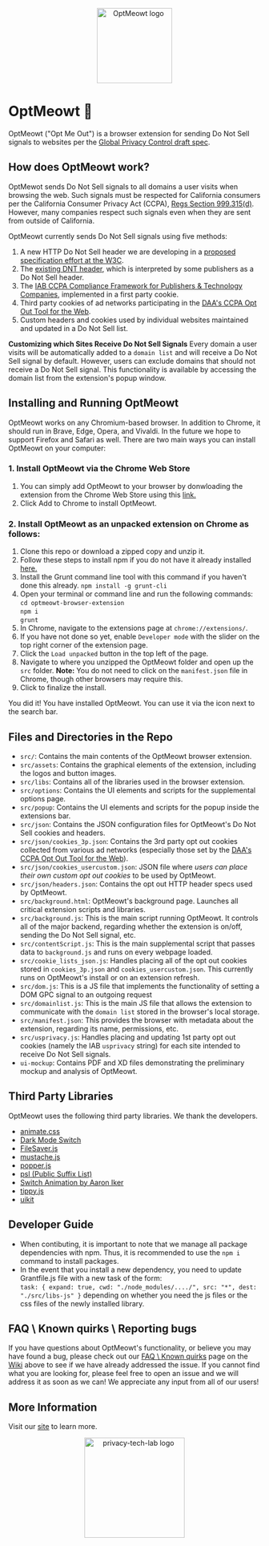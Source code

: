 <p align="center">
  <img src="https://github.com/privacy-tech-lab/optmeowt-browser-extension/blob/issue-19/src/assets/cat-w-text/optmeow-logo-circle.png" width="150px" height="150px" title="OptMeowt logo">
<p>

# OptMeowt :paw_prints:

OptMeowt ("Opt Me Out") is a browser extension for sending Do Not Sell signals to websites per the [Global Privacy Control draft spec](https://globalprivacycontrol.org/).

## How does OptMeowt work?

OptMewot sends Do Not Sell signals to all domains a user visits when browsing the web. Such signals must be respected for California consumers per the California Consumer Privacy Act (CCPA), [Regs Section 999.315(d)](https://oag.ca.gov/sites/all/files/agweb/pdfs/privacy/oal-sub-final-text-of-regs.pdf). However, many companies respect such signals even when they are sent from outside of California.

OptMeowt currently sends Do Not Sell signals using five methods:

1. A new HTTP Do Not Sell header we are developing in a [proposed specification effort at the W3C](https://github.com/privacycg/proposals/issues/10).
2. The [existing DNT header](https://www.w3.org/TR/tracking-dnt/), which is interpreted by some publishers as a Do Not Sell header.
3. The [IAB CCPA Compliance Framework for Publishers & Technology Companies](https://iabtechlab.com/standards/ccpa/), implemented in a first party cookie.
4. Third party cookies of ad networks participating in the [DAA's CCPA Opt Out Tool for the Web](https://digitaladvertisingalliance.org/integrate-webchoices-ccpa).
5. Custom headers and cookies used by individual websites maintained and updated in a Do Not Sell list.

**Customizing which Sites Receive Do Not Sell Signals**
Every domain a user visits will be automatically added to a `domain list` and will receive a Do Not Sell signal by default. However, users can exclude domains that should not receive a Do Not Sell signal. This functionality is available by accessing the domain list from the extension's popup window.

## Installing and Running OptMeowt

OptMeowt works on any Chromium-based browser. In addition to Chrome, it should run in Brave, Edge, Opera, and Vivaldi. In the future we hope to support Firefox and Safari as well. There are two main ways you can install OptMeowt on your computer:

### 1. Install OptMeowt via the Chrome Web Store

1. You can simply add OptMeowt to your browser by donwloading the extension from the Chrome Web Store using this [link.](https://chrome.google.com/webstore/detail/optmeowt/hdbnkdbhglahihjdbodmfefogcjbpgbo)
2. Click Add to Chrome to install OptMeowt.

### 2. Install OptMeowt as an unpacked extension on Chrome as follows:

1. Clone this repo or download a zipped copy and unzip it.
2. Follow these steps to install npm if you do not have it already installed [here.](https://www.npmjs.com/get-npm)
3. Install the Grunt command line tool with this command if you haven't done this already. `npm install -g grunt-cli`
4. Open your terminal or command line and run the following commands:\
   `cd optmeowt-browser-extension`\
   `npm i`\
   `grunt`
5. In Chrome, navigate to the extensions page at `chrome://extensions/`.
6. If you have not done so yet, enable `Developer mode` with the slider on the top right corner of the extension page.
7. Click the `Load unpacked` button in the top left of the page.
8. Navigate to where you unzipped the OptMeowt folder and open up the `src` folder.
   **Note:** You do not need to click on the `manifest.json` file in Chrome, though other browsers may require this.
9. Click to finalize the install.

You did it! You have installed OptMeowt. You can use it via the icon next to the search bar.

## Files and Directories in the Repo

- `src/`: Contains the main contents of the OptMeowt browser extension.
- `src/assets`: Contains the graphical elements of the extension, including the logos and button images.
- `src/libs`: Contains all of the libraries used in the browser extension.
- `src/options`: Contains the UI elements and scripts for the supplemental options page.
- `src/popup`: Contains the UI elements and scripts for the popup inside the extensions bar.
- `src/json`: Contains the JSON configuration files for OptMeowt's Do Not Sell cookies and headers.
- `src/json/cookies_3p.json`: Contains the 3rd party opt out cookies collected from various ad networks (especially those set by the [DAA's CCPA Opt Out Tool for the Web](https://optout.privacyrights.info/?c=1)).
- `src/json/cookies_usercustom.json`: JSON file where _users can place their own custom opt out cookies_ to be used by OptMeowt.
- `src/json/headers.json`: Contains the opt out HTTP header specs used by OptMeowt.
- `src/background.html`: OptMeowt's background page. Launches all critical extension scripts and libraries.
- `src/background.js`: This is the main script running OptMeowt. It controls all of the major backend, regarding whether the extension is on/off, sending the Do Not Sell signal, etc.
- `src/contentScript.js`: This is the main supplemental script that passes data to `background.js` and runs on every webpage loaded.
- `src/cookie_lists_json.js`: Handles placing all of the opt out cookies stored in `cookies_3p.json` and `cookies_usercustom.json`. This currently runs on OptMeowt's install or on an extension refresh.
- `src/dom.js`: This is a JS file that implements the functionality of setting a DOM GPC signal to an outgoing request
- `src/domainlist.js`: This is the main JS file that allows the extension to communicate with the `domain list` stored in the browser's local storage.
- `src/manifest.json`: This provides the browser with metadata about the extension, regarding its name, permissions, etc.
- `src/usprivacy.js`: Handles placing and updating 1st party opt out cookies (namely the IAB `usprivacy` string) for each site intended to receive Do Not Sell signals.
- `ui-mockup`: Contains PDF and XD files demonstrating the preliminary mockup and analysis of OptMeowt.

## Third Party Libraries

OptMeowt uses the following third party libraries. We thank the developers.

- [animate.css](https://github.com/animate-css/animate.css)
- [Dark Mode Switch](https://github.com/coliff/dark-mode-switch)
- [FileSaver.js](https://github.com/eligrey/FileSaver.js)
- [mustache.js](https://github.com/janl/mustache.js)
- [popper.js](https://github.com/popperjs/popper-core)
- [psl (Public Suffix List)](https://github.com/lupomontero/psl)
- [Switch Animation by Aaron Iker](https://codepen.io/aaroniker/pen/oaQdQZ)
- [tippy.js](https://github.com/atomiks/tippyjs)
- [uikit](https://github.com/uikit/uikit)

## Developer Guide

- When contibuting, it is important to note that we manage all package dependencies with npm. Thus, it is recommended to use the `npm i` command to install packages.
- In the event that you install a new dependency, you need to update Grantfile.js file with a new task of the form:\
  `task: { expand: true, cwd: "./node_modules/..../", src: "*", dest: "./src/libs-js" }` depending on whether you need the js files or the css files of the newly installed library.
  
## FAQ \ Known quirks \ Reporting bugs

If you have questions about OptMeowt's functionality, or believe you may have found a bug, please check out our [FAQ \ Known quirks](https://github.com/privacy-tech-lab/optmeowt-browser-extension/wiki/FAQ-%5C-Known-quirks) page on the [Wiki](https://github.com/privacy-tech-lab/optmeowt-browser-extension/wiki) above to see if we have already addressed the issue. If you cannot find what you are looking for, please feel free to open an issue and we will address it as soon as we can! We appreciate any input from all of our users!

## More Information

Visit our [site](https://privacytechlab.org/optmeowt) to learn more.

<p align="center">
  <img src="https://github.com/privacy-tech-lab/optmeowt-browser-extension/blob/master/plt_logo.png" width="200px" height="200px" title="privacy-tech-lab logo">
<p>
